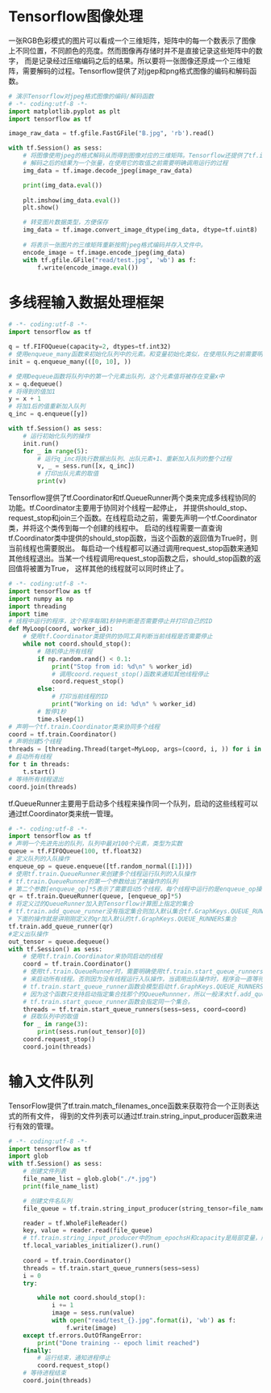 # Tensorflow图像处理
一张RGB色彩模式的图片可以看成一个三维矩阵，矩阵中的每一个数表示了图像上不同位置，不同颜色的亮度。然而图像再存储时并不是直接记录这些矩阵中的数字，
而是记录经过压缩编码之后的结果。所以要将一张图像还原成一个三维矩阵，需要解码的过程。Tensorflow提供了对jgep和png格式图像的编码和解码函数。

``` python
# 演示Tensorflow对jpeg格式图像的编码/解码函数
# -*- coding:utf-8 -*-
import matplotlib.pyplot as plt
import tensorflow as tf

image_raw_data = tf.gfile.FastGFile("B.jpg", 'rb').read()

with tf.Session() as sess:
    # 将图像使用jpeg的格式解码从而得到图像对应的三维矩阵。Tensorflow还提供了tf.image.decode_png函数对png格式的图片进行解码。
    # 解码之后的结果为一个张量，在使用它的取值之前需要明确调用运行的过程
    img_data = tf.image.decode_jpeg(image_raw_data)

    print(img_data.eval())
    
    plt.imshow(img_data.eval())
    plt.show()

    # 转变图片数据类型，方便保存
    img_data = tf.image.convert_image_dtype(img_data, dtype=tf.uint8)
    
    # 将表示一张图片的三维矩阵重新按照jpeg格式编码并存入文件中。
    encode_image = tf.image.encode_jpeg(img_data)
    with tf.gfile.GFile("read/test.jpg", 'wb') as f:
        f.write(encode_image.eval())

```
# 多线程输入数据处理框架

``` python
# -*- coding:utf-8 -*-
import tensorflow as tf

q = tf.FIFOQueue(capacity=2, dtypes=tf.int32)
# 使用enqueue_many函数来初始化队列中的元素。和变量初始化类似，在使用队列之前需要明确的调用这个初始化过程
init = q.enqueue_many(([0, 10], ))

# 使用Dequeue函数将队列中的第一个元素出队列，这个元素值将被存在变量x中
x = q.dequeue()
# 将得到的值加1
y = x + 1
# 将加1后的值重新加入队列
q_inc = q.enqueue([y])

with tf.Session() as sess:
    # 运行初始化队列的操作
    init.run()
    for _ in range(5):
        # 运行q_inc将执行数据出队列、出队元素+1、重新加入队列的整个过程
        v, _ = sess.run([x, q_inc])
        # 打印出队元素的取值
        print(v)
```

Tensorflow提供了tf.Coordinator和tf.QueueRunner两个类来完成多线程协同的功能。tf.Coordinator主要用于协同对个线程一起停止，
并提供should_stop、request_stop和join三个函数。在线程启动之前，需要先声明一个tf.Coordinator类，并将这个类传到每一个创建的线程中。
启动的线程需要一直查询tf.Coordinator类中提供的should_stop函数，当这个函数的返回值为True时，则当前线程也需要脱出。
每启动一个线程都可以通过调用request_stop函数来通知其他线程退出。当某一个线程调用request_stop函数之后，should_stop函数的返回值将被置为True，
这样其他的线程就可以同时终止了。
``` python
# -*- coding:utf-8 -*-
import tensorflow as tf
import numpy as np
import threading
import time
# 线程中运行的程序，这个程序每隔1秒钟判断是否需要停止并打印自己的ID
def MyLoop(coord, worker_id):
    # 使用tf.Coordinator类提供的协同工具判断当前线程是否需要停止
    while not coord.should_stop():
        # 随机停止所有线程
        if np.random.rand() < 0.1:
            print("Stop from id: %d\n" % worker_id)
            # 调用coord.request_stop()函数来通知其他线程停止
            coord.request_stop()
        else:
            # 打印当前线程的ID
            print("Working on id: %d\n" % worker_id)
        # 暂停1秒
        time.sleep(1)
# 声明一个tf.train.Coordinator类来协同多个线程
coord = tf.train.Coordinator()
# 声明创建5个线程
threads = [threading.Thread(target=MyLoop, args=(coord, i, )) for i in xrange(5)]
# 启动所有线程
for t in threads:
    t.start()
# 等待所有线程退出
coord.join(threads)
```

tf.QueueRunner主要用于启动多个线程来操作同一个队列，启动的这些线程可以通过tf.Coordinator类来统一管理。
``` python
# -*- coding:utf-8 -*-
import tensorflow as tf
# 声明一个先进先出的队列，队列中最对100个元素，类型为实数
queue = tf.FIFOQueue(100, tf.float32)
# 定义队列的入队操作
enqueue_op = queue.enqueue([tf.random_normal([1])])
# 使用tf.train.QueueRunner来创建多个线程运行队列的入队操作
# tf.train.QueueRunner的第一个参数给出了被操作的队列
# 第二个参数[enqueue_op]*5表示了需要启动5个线程，每个线程中运行的是enqueue_op操作
qr = tf.train.QueueRunner(queue, [enqueue_op]*5)
# 将定义过的QueueRunner加入到Tensorflow计算图上指定的集合
# tf.train.add_queue_runner没有指定集合则加入默认集合tf.GraphKeys.QUEUE_RUNNERS
# 下面的操作就是讲刚刚定义的qr加入默认的tf.GraphKeys.QUEUE_RUNNERS集合
tf.train.add_queue_runner(qr)
#定义出队操作
out_tensor = queue.dequeue()
with tf.Session() as sess:
    # 使用tf.train.Coordinator来协同启动的线程
    coord = tf.train.Coordinator()
    # 使用tf.train.QueueRunner时，需要明确使用tf.train.start_queue_runners
    # 来启动所有线程。否则因为没有线程运行入队操作，当调用出队操作时，程序会一直等待入队操作被执行。
    # tf.train.start_queue_runner函数会模型启动tf.GraphKeys.QUEUE_RUNNERS集合中的所有QueueRunner。
    # 因为这个函数只支持启动指定集合找那个的QueueRunnner，所以一般涞水tf.add_queue_runner函数和
    # tf.train.start_queue_runner函数会指定同一个集合。
    threads = tf.train.start_queue_runners(sess=sess, coord=coord)
    # 获取队列中的取值
    for _ in range(3):
        print(sess.run(out_tensor)[0])
    coord.request_stop()
    coord.join(threads)
```

# 输入文件队列
TensorFlow提供了tf.train.match_filenames_once函数来获取符合一个正则表达式的所有文件，
得到的文件列表可以通过tf.train.string_input_producer函数来进行有效的管理。


``` python
# -*- coding:utf-8 -*-
import tensorflow as tf
import glob
with tf.Session() as sess:
    # 创建文件列表
    file_name_list = glob.glob("./*.jpg")
    print(file_name_list)

    # 创建文件名队列
    file_queue = tf.train.string_input_producer(string_tensor=file_name_list, num_epochs=5, shuffle=False)

    reader = tf.WholeFileReader()
    key, value = reader.read(file_queue)
    # tf.train.string_input_producer中的num_epochsH和capacity是局部变量，所以需要使用局部变量初始化
    tf.local_variables_initializer().run()
    
    coord = tf.train.Coordinator()
    threads = tf.train.start_queue_runners(sess=sess)
    i = 0
    try:

        while not coord.should_stop():
            i += 1
            image = sess.run(value)
            with open("read/test_{}.jpg".format(i), 'wb') as f:
                f.write(image)
    except tf.errors.OutOfRangeError:
        print("Done training -- epoch limit reached")
    finally:
        # 运行结束，通知进程停止
        coord.request_stop()
    # 等待进程结束
    coord.join(threads)

```
